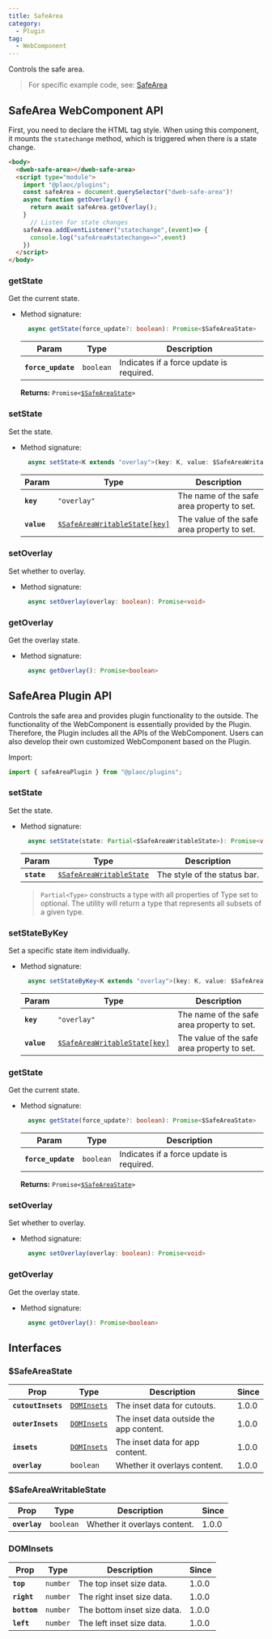 ```yaml
---
title: SafeArea
category:
  - Plugin
tag:
  - WebComponent
---
```


Controls the safe area.

> For specific example code, see: [SafeArea](https://github.com/BioforestChain/dweb_browser/blob/main/plaoc/demo/src/pages/SafeArea.vue)

## SafeArea WebComponent API

First, you need to declare the HTML tag style. When using this component, it mounts the `statechange` method, which is triggered when there is a state change.

```html
<body>
  <dweb-safe-area></dweb-safe-area>
  <script type="module">
    import "@plaoc/plugins";
    const safeArea = document.querySelector("dweb-safe-area")!
    async function getOverlay() {
      return await safeArea.getOverlay();
    }
      // Listen for state changes
    safeArea.addEventListener("statechange",(event)=> {
      console.log("safeArea#statechange=>",event)
    })
  </script>
</body>
```

### getState

Get the current state.

- Method signature:

  ```ts
    async getState(force_update?: boolean): Promise<$SafeAreaState>
  ```

  | Param              | Type                 | Description                              |
  | ------------------ | -------------------- | ---------------------------------------- |
  | **`force_update`** | <code>boolean</code> | Indicates if a force update is required. |

  **Returns:** <code>Promise&lt;<a href="#safeareastate">$SafeAreaState</a>&gt;</code>

### setState

Set the state.

- Method signature:

  ```ts
    async setState<K extends "overlay">(key: K, value: $SafeAreaWritableState[K]): Promise<void>
  ```

  | Param       | Type                                                                          | Description                                 |
  | ----------- | ----------------------------------------------------------------------------- | ------------------------------------------- |
  | **`key`**   | <code>"overlay"</code>                                                        | The name of the safe area property to set.  |
  | **`value`** | <code><a href="#safeareawritablestate">$SafeAreaWritableState[key]</a></code> | The value of the safe area property to set. |

### setOverlay

Set whether to overlay.

- Method signature:

  ```ts
    async setOverlay(overlay: boolean): Promise<void>
  ```

### getOverlay

Get the overlay state.

- Method signature:

  ```ts
    async getOverlay(): Promise<boolean>
  ```

## SafeArea Plugin API

Controls the safe area and provides plugin functionality to the outside. The functionality of the WebComponent is essentially provided by the Plugin. Therefore, the Plugin includes all the APIs of the WebComponent. Users can also develop their own customized WebComponent based on the Plugin.

Import:

```ts
import { safeAreaPlugin } from "@plaoc/plugins";
```

### setState

Set the state.

- Method signature:

  ```ts
    async setState(state: Partial<$SafeAreaWritableState>): Promise<void>
  ```

  | Param       | Type                                                                     | Description                  |
  | ----------- | ------------------------------------------------------------------------ | ---------------------------- |
  | **`state`** | <code><a href="#safeareawritablestate">$SafeAreaWritableState</a></code> | The style of the status bar. |

  > `Partial<Type>` constructs a type with all properties of Type set to optional. The utility will return a type that represents all subsets of a given type.

### setStateByKey

Set a specific state item individually.

- Method signature:

  ```ts
    async setStateByKey<K extends "overlay">(key: K, value: $SafeAreaWritableState[K]): Promise<void>
  ```

  | Param       | Type                                                                          | Description                                 |
  | ----------- | ----------------------------------------------------------------------------- | ------------------------------------------- |
  | **`key`**   | <code>"overlay"</code>                                                        | The name of the safe area property to set.  |
  | **`value`** | <code><a href="#safeareawritablestate">$SafeAreaWritableState[key]</a></code> | The value of the safe area property to set. |

### getState

Get the current state.

- Method signature:

  ```ts
    async getState(force_update?: boolean): Promise<$SafeAreaState>
  ```

  | Param              | Type                 | Description                              |
  | ------------------ | -------------------- | ---------------------------------------- |
  | **`force_update`** | <code>boolean</code> | Indicates if a force update is required. |

  **Returns:** <code>Promise&lt;<a href="#safeareastate">$SafeAreaState</a>&gt;</code>

### setOverlay

Set whether to overlay.

- Method signature:

  ```ts
    async setOverlay(overlay: boolean): Promise<void>
  ```

### getOverlay

Get the overlay state.

- Method signature:

  ```ts
    async getOverlay(): Promise<boolean>
  ```

## Interfaces

### $SafeAreaState

| Prop               | Type                                            | Description                             | Since |
| ------------------ | ----------------------------------------------- | --------------------------------------- | ----- |
| **`cutoutInsets`** | <code><a href="#dominsets">DOMInsets</a></code> | The inset data for cutouts.             | 1.0.0 |
| **`outerInsets`**  | <code><a href="#dominsets">DOMInsets</a></code> | The inset data outside the app content. | 1.0.0 |
| **`insets`**       | <code><a href="#dominsets">DOMInsets</a></code> | The inset data for app content.         | 1.0.0 |
| **`overlay`**      | <code>boolean</code>                            | Whether it overlays content.            | 1.0.0 |

### $SafeAreaWritableState

| Prop          | Type                 | Description                  | Since |
| ------------- | -------------------- | ---------------------------- | ----- |
| **`overlay`** | <code>boolean</code> | Whether it overlays content. | 1.0.0 |

### DOMInsets

| Prop         | Type                | Description                 | Since |
| ------------ | ------------------- | --------------------------- | ----- |
| **`top`**    | <code>number</code> | The top inset size data.    | 1.0.0 |
| **`right`**  | <code>number</code> | The right inset size data.  | 1.0.0 |
| **`bottom`** | <code>number</code> | The bottom inset size data. | 1.0.0 |
| **`left`**   | <code>number</code> | The left inset size data.   | 1.0.0 |
